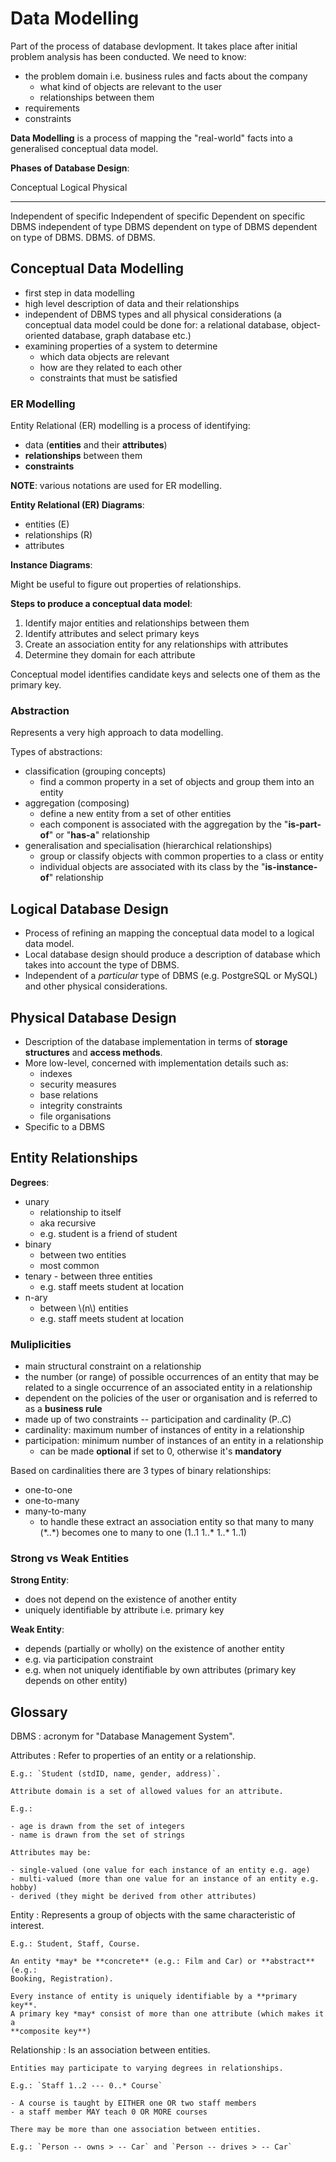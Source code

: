 # Data Modelling

Part of the process of database devlopment. It takes place after initial problem
analysis has been conducted. We need to know:

- the problem domain i.e. business rules and facts about the company
    - what kind of objects are relevant to the user
    - relationships between them
- requirements
- constraints

**Data Modelling** is a process of mapping the "real-world" facts into a
generalised conceptual data model.

**Phases of Database Design**:

  Conceptual                  Logical                     Physical
  --------------------------- --------------------------- -----------------------
  Independent of specific     Independent of specific     Dependent on specific
  DBMS independent of type    DBMS dependent on type of   DBMS dependent on type
  of DBMS.                    DBMS.                       of DBMS.

## Conceptual Data Modelling

-   first step in data modelling
-   high level description of data and their relationships
-   independent of DBMS types and all physical considerations (a conceptual data
    model could be done for: a relational database, object-oriented database,
    graph database etc.)
-   examining properties of a system to determine
    -   which data objects are relevant
    -   how are they related to each other
    -   constraints that must be satisfied

### ER Modelling

Entity Relational (ER) modelling is a process of identifying:

- data (**entities** and their **attributes**)
- **relationships** between them
- **constraints**

**NOTE**: various notations are used for ER modelling.

**Entity Relational (ER) Diagrams**:

-   entities (E)
-   relationships (R)
-   attributes

**Instance Diagrams**:

Might be useful to figure out properties of relationships.

**Steps to produce a conceptual data model**:

1.  Identify major entities and relationships between them
2.  Identify attributes and select primary keys
3.  Create an association entity for any relationships with attributes
4.  Determine they domain for each attribute

Conceptual model identifies candidate keys and selects one of them as the
primary key.

### Abstraction

Represents a very high approach to data modelling.

Types of abstractions:

- classification (grouping concepts)
    - find a common property in a set of objects and group them into an entity
- aggregation (composing)
    - define a new entity from a set of other entities
    - each component is associated with the aggregation by the "**is-part-of**" or
      "**has-a**" relationship
- generalisation and specialisation (hierarchical relationships)
    - group or classify objects with common properties to a class or entity
    - individual objects are associated with its class by the "**is-instance-of**"
      relationship

## Logical Database Design

- Process of refining an mapping the conceptual data model to a logical data
  model.
- Local database design should produce a description of database which takes
  into account the type of DBMS.
- Independent of a *particular* type of DBMS (e.g. PostgreSQL or MySQL) and
  other physical considerations.

## Physical Database Design

- Description of the database implementation in terms of **storage structures** and
  **access methods**.
- More low-level, concerned with implementation details such as:
    - indexes
    - security measures
    - base relations
    - integrity constraints
    - file organisations
- Specific to a DBMS

## Entity Relationships

**Degrees**:

-   unary
    -   relationship to itself
    -   aka recursive
    -   e.g. student is a friend of student
-   binary
    -   between two entities
    -   most common
-   tenary - between three entities
    -   e.g. staff meets student at location
-   n-ary
    -   between \\(n\\) entities
    -   e.g. staff meets student at location

### Muliplicities

-   main structural constraint on a relationship
-   the number (or range) of possible occurrences of an entity that may be
    related to a single occurrence of an associated entity in a relationship
-   dependent on the policies of the user or organisation and is referred to as
    a **business rule**
-   made up of two constraints -- participation and cardinality (P..C)
-   cardinality: maximum number of instances of entity in a relationship
-   participation: minimum number of instances of an entity in a relationship
    -   can be made **optional** if set to 0, otherwise it's **mandatory**

Based on cardinalities there are 3 types of binary relationships:

-   one-to-one
-   one-to-many
-   many-to-many
    -   to handle these extract an association entity so that many to many
        (\*..\*) becomes one to many to one (1..1 1..\* 1..\* 1..1)

### Strong vs Weak Entities

**Strong Entity**:

-   does not depend on the existence of another entity
-   uniquely identifiable by attribute i.e. primary key

**Weak Entity**:

-   depends (partially or wholly) on the existence of another entity
-   e.g. via participation constraint
-   e.g. when not uniquely identifiable by own attributes (primary key depends
    on other entity)

## Glossary

DBMS
:   acronym for "Database Management System".

Attributes
:   Refer to properties of an entity or a relationship.

    E.g.: `Student (stdID, name, gender, address)`.

    Attribute domain is a set of allowed values for an attribute.

    E.g.:

    - age is drawn from the set of integers
    - name is drawn from the set of strings

    Attributes may be:

    - single-valued (one value for each instance of an entity e.g. age)
    - multi-valued (more than one value for an instance of an entity e.g. hobby)
    - derived (they might be derived from other attributes)

Entity
:   Represents a group of objects with the same characteristic of interest.

    E.g.: Student, Staff, Course.

    An entity *may* be **concrete** (e.g.: Film and Car) or **abstract** (e.g.:
    Booking, Registration).

    Every instance of entity is uniquely identifiable by a **primary key**.
    A primary key *may* consist of more than one attribute (which makes it a
    **composite key**)

Relationship
:   Is an association between entities.

    Entities may participate to varying degrees in relationships.

    E.g.: `Staff 1..2 --- 0..* Course`

    - A course is taught by EITHER one OR two staff members
    - a staff member MAY teach 0 OR MORE courses

    There may be more than one association between entities.

    E.g.: `Person -- owns > -- Car` and `Person -- drives > -- Car`
